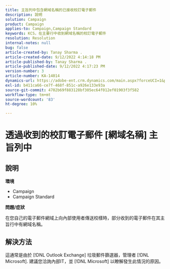 ```yaml
---
title: 主旨列中包含網域名稱的已接收校訂電子郵件
description: 說明
solution: Campaign
product: Campaign
applies-to: Campaign,Campaign Standard
keywords: KCS，在主要行中收到網域名稱的校訂電子郵件
resolution: Resolution
internal-notes: null
bug: false
article-created-by: Tanay Sharma .
article-created-date: 9/12/2022 4:14:18 PM
article-published-by: Tanay Sharma .
article-published-date: 9/12/2022 4:17:23 PM
version-number: 3
article-number: KA-14014
dynamics-url: https://adobe-ent.crm.dynamics.com/main.aspx?forceUCI=1&pagetype=entityrecord&etn=knowledgearticle&id=aacf6bf1-b532-ed11-9db1-002248086735
exl-id: b411ca66-ce7f-468f-851c-a926e133e93a
source-git-commit: 4702b69f883128bf305ec64f012ef01903f3f582
workflow-type: tm+mt
source-wordcount: '83'
ht-degree: 10%

---
```


# 透過收到的校訂電子郵件 [網域名稱] 主旨列中

## 說明


<b>環境</b>

- Campaign
- Campaign Standard




<b>問題/症狀</b>

在您自己的電子郵件網域上向內部使用者傳送校樣時，部分收到的電子郵件在其主旨行中有網域名稱。


## 解決方法


這通常是由於 [!DNL Outlook Exchange] 垃圾郵件篩選器，管理者 [!DNL Microsoft]. 建議您洽詢內部IT，並 [!DNL Microsoft] 以瞭解發生此情況的原因。
